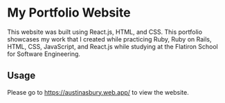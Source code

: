 # My Portfolio Website

This website was built using React.js, HTML, and CSS. This portfolio showcases my work that I created while practicing Ruby, Ruby on Rails, HTML, CSS, JavaScript, and React.js while studying at the Flatiron School for Software Engineering.

## Usage

Please go to https://austinasbury.web.app/ to view the website.
